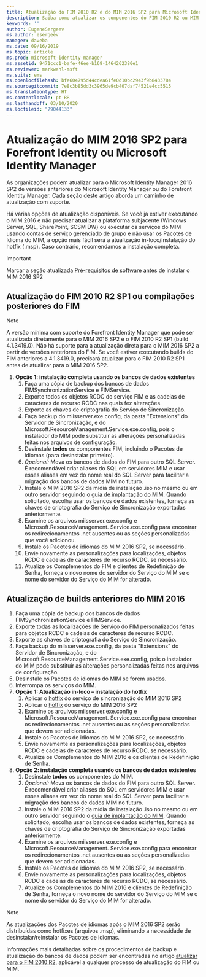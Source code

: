 ```yaml
---
title: Atualização do FIM 2010 R2 e do MIM 2016 SP2 para Microsoft Identity Manager 2016 Service Pack 2 | Microsoft Docs
description: Saiba como atualizar os componentes do FIM 2010 R2 ou MIM 2016 SP2 e, em seguida, instale os componentes que são novos no MIM 2016.
keywords: ''
author: EugeneSergeev
ms.author: esergeev
manager: daveba
ms.date: 09/16/2019
ms.topic: article
ms.prod: microsoft-identity-manager
ms.assetid: 9471ccc1-bafe-46ee-b169-1464262380e1
ms.reviewer: markwahl-msft
ms.suite: ems
ms.openlocfilehash: bfe604795d44cdea61fe0d10bc2943f9b8433784
ms.sourcegitcommit: 7e8c3b85dd3c3965de9cb407daf74521e4cc5515
ms.translationtype: HT
ms.contentlocale: pt-BR
ms.lasthandoff: 03/10/2020
ms.locfileid: "79044133"
---
```

# <a name="mim-2016-sp2-upgrade--from-forefront-identity--or-microsoft-identity-manager"></a>Atualização do MIM 2016 SP2 para Forefront Identity ou Microsoft Identity Manager

As organizações podem atualizar para o Microsoft Identity Manager 2016 SP2 de versões anteriores do Microsoft Identity Manager ou do Forefront Identity Manager.  Cada seção deste artigo aborda um caminho de atualização com suporte.

Há várias opções de atualização disponíveis. Se você já estiver executando o MIM 2016 e não precisar atualizar a plataforma subjacente (Windows Server, SQL, SharePoint, SCSM DW) ou executar os serviços do MIM usando contas de serviço gerenciado de grupo e não usar os Pacotes de Idioma do MIM, a opção mais fácil será a atualização in-loco/instalação do hotfix (.msp). Caso contrário, recomendamos a instalação completa.

> [!IMPORTANT]
> Marcar a seção atualizada [Pré-requisitos de software](prepare-server-ws2016.md#software-prerequisites) antes de instalar o MIM 2016 SP2

## <a name="upgrade-from-fim-2010-r2-sp1-or-later-fim-builds"></a>Atualização do FIM 2010 R2 SP1 ou compilações posteriores do FIM

> [!NOTE]
> A versão mínima com suporte do Forefront Identity Manager que pode ser atualizada diretamente para o MIM 2016 SP2 é o FIM 2010 R2 SP1 (build 4.1.3419.0). Não há suporte para a atualização direta para o MIM 2016 SP2 a partir de versões anteriores do FIM. Se você estiver executando builds do FIM anteriores a 4.1.3419.0, precisará atualizar para o FIM 2010 R2 SP1 antes de atualizar para o MIM 2016 SP2.

1. **Opção 1: instalação completa usando os bancos de dados existentes**
    1. Faça uma cópia de backup dos bancos de dados FIMSynchronizationService e FIMService.
    1. Exporte todos os objetos RCDC do serviço FIM e as cadeias de caracteres de recurso RCDC nas quais fez alterações.
    1. Exporte as chaves de criptografia do Serviço de Sincronização.
    1. Faça backup do miisserver.exe.config, da pasta "Extensions" do Servidor de Sincronização, e do Microsoft.ResourceManagement.Service.exe.config, pois o instalador do MIM pode substituir as alterações personalizadas feitas nos arquivos de configuração.
    1. Desinstale **todos** os componentes FIM, incluindo o Pacotes de idiomas (para desinstalar primeiro).
    1. *Opcional:* Mova os bancos de dados do FIM para outro SQL Server. É recomendável criar aliases do SQL em servidores MIM e usar esses aliases em vez do nome real do SQL Server para facilitar a migração dos bancos de dados MIM no futuro.
    1. Instale o MIM 2016 SP2 da mídia de instalação .iso no mesmo ou em outro servidor seguindo o [guia de implantação do MIM](microsoft-identity-manager-deploy.md). Quando solicitado, escolha usar os bancos de dados existentes, forneça as chaves de criptografia do Serviço de Sincronização exportadas anteriormente.
    1. Examine os arquivos miisserver.exe.config e Microsoft.ResourceManagement. Service.exe.config para encontrar os redirecionamentos .net ausentes ou as seções personalizadas que você adicionou.
    1. Instale os Pacotes de idiomas do MIM 2016 SP2, se necessário.
    1. Envie novamente as personalizações para localizações, objetos RCDC e cadeias de caracteres de recurso RCDC, se necessário.
    1. Atualize os Complementos do FIM e clientes de Redefinição de Senha, forneça o novo nome do servidor do Serviço do MIM se o nome do servidor do Serviço do MIM for alterado.
    
## <a name="upgrade-from-previous-mim-2016-builds"></a>Atualização de builds anteriores do MIM 2016
1. Faça uma cópia de backup dos bancos de dados FIMSynchronizationService e FIMService.
1. Exporte todas as localizações de Serviço do FIM personalizados feitas para objetos RCDC e cadeias de caracteres de recurso RCDC.
1. Exporte as chaves de criptografia do Serviço de Sincronização.
1. Faça backup do miisserver.exe.config, da pasta "Extensions" do Servidor de Sincronização, e do Microsoft.ResourceManagement.Service.exe.config, pois o instalador do MIM pode substituir as alterações personalizadas feitas nos arquivos de configuração.
1. Desinstale os Pacotes de idiomas do MIM se forem usados.
1. Interrompa os serviços do MIM.
1. **Opção 1: Atualização in-loco – instalação do hotfix**
    1. Aplicar o [hotfix](https://www.microsoft.com/download/details.aspx?id=100412) do serviço de sincronização do MIM 2016 SP2
    1. Aplicar o [hotfix](https://www.microsoft.com/download/details.aspx?id=100412) do serviço do MIM 2016 SP2
    1. Examine os arquivos miisserver.exe.config e Microsoft.ResourceManagement. Service.exe.config para encontrar os redirecionamentos .net ausentes ou as seções personalizadas que devem ser adicionadas.
    1. Instale os Pacotes de idiomas do MIM 2016 SP2, se necessário.
    1. Envie novamente as personalizações para localizações, objetos RCDC e cadeias de caracteres de recurso RCDC, se necessário.
    1. Atualize os Complementos do MIM 2016 e os clientes de Redefinição de Senha.
1. **Opção 2: instalação completa usando os bancos de dados existentes**
    1. Desinstale **todos** os componentes do MIM.
    1. *Opcional:* Mova os bancos de dados do FIM para outro SQL Server. É recomendável criar aliases do SQL em servidores MIM e usar esses aliases em vez do nome real do SQL Server para facilitar a migração dos bancos de dados MIM no futuro.
    1. Instale o MIM 2016 SP2 da mídia de instalação .iso no mesmo ou em outro servidor seguindo o [guia de implantação do MIM](microsoft-identity-manager-deploy.md). Quando solicitado, escolha usar os bancos de dados existentes, forneça as chaves de criptografia do Serviço de Sincronização exportadas anteriormente.
    1. Examine os arquivos miisserver.exe.config e Microsoft.ResourceManagement. Service.exe.config para encontrar os redirecionamentos .net ausentes ou as seções personalizadas que devem ser adicionadas.
    1. Instale os Pacotes de idiomas do MIM 2016 SP2, se necessário.
    1. Envie novamente as personalizações para localizações, objetos RCDC e cadeias de caracteres de recurso RCDC, se necessário.
    1. Atualize os Complementos do MIM 2016 e clientes de Redefinição de Senha, forneça o novo nome do servidor do Serviço do MIM se o nome do servidor do Serviço do MIM for alterado.

> [!NOTE]
> As atualizações dos Pacotes de idiomas após o MIM 2016 SP2 serão distribuídas como hotfixes (arquivos .msp), eliminando a necessidade de desinstalar/reinstalar os Pacotes de idiomas.

Informações mais detalhadas sobre os procedimentos de backup e atualização do bancos de dados podem ser encontradas no artigo [atualizar para o FIM 2010 R2](https://docs.microsoft.com/previous-versions/mim/jj134291%28v%3dws.10%29), aplicável a qualquer processo de atualização do FIM ou MIM.
